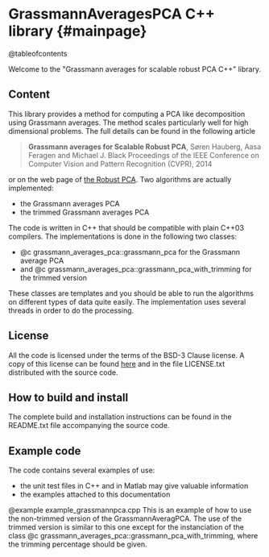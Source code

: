 GrassmannAveragesPCA C++ library                         {#mainpage}
============

@tableofcontents


Welcome to the "Grassmann averages for scalable robust PCA C++" library.

Content
-------
This library provides a method for computing a PCA like decomposition using Grassmann averages. The method scales particularly well
for high dimensional problems. The full details can be found in the following article 

> **Grassmann averages for Scalable Robust PCA**, Søren Hauberg, Aasa Feragen and Michael J. Black
> Proceedings of the IEEE Conference on Computer Vision and Pattern Recognition (CVPR), 2014

or on the web page of [the Robust PCA](http://ps.is.tuebingen.mpg.de/project/Robust_PCA). Two algorithms are actually implemented:
- the Grassmann averages PCA
- the trimmed Grassmann averages PCA

The code is written in C++ that should be compatible with plain C++03 compilers. The implementations is done in the following two classes:
- @c grassmann_averages_pca::grassmann_pca for the Grassmann average PCA
- and @c grassmann_averages_pca::grassmann_pca_with_trimming for the trimmed version

These classes are templates and you should be able to run the algorithms on different types of data quite easily. 
The implementation uses several threads in order to do the processing. 

License
-------
All the code is licensed under the terms of the BSD-3 Clause license. 
A copy of this license can be found [here](http://opensource.org/licenses/BSD-3-Clause) and in the file LICENSE.txt 
distributed with the source code.


How to build and install
--------------
The complete build and installation instructions can be found in the README.txt file accompanying the source code.


Example code
---------------
The code contains several examples of use:
- the unit test files in C++ and in Matlab may give valuable information
- the examples attached to this documentation


@example example_grassmannpca.cpp
This is an example of how to use the non-trimmed version of the GrassmannAveragPCA. The use of the trimmed version is 
similar to this one except for the instanciation of the class @c grassmann_averages_pca::grassmann_pca_with_trimming, where the 
trimming percentage should be given.